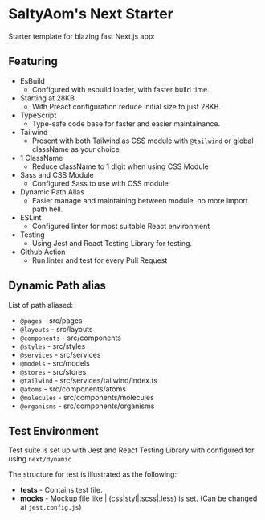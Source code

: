 # SaltyAom's Next Starter
Starter template for blazing fast Next.js app:

## Featuring
- EsBuild
    - Configured with esbuild loader, with faster build time.
- Starting at 28KB 
    - With Preact configuration reduce initial size to just 28KB.
- TypeScript
    - Type-safe code base for faster and easier maintainance.
- Tailwind
    - Present with both Tailwind as CSS module with `@tailwind` or global className as your choice
- 1 ClassName
    - Reduce className to 1 digit when using CSS Module
- Sass and CSS Module
    - Configured Sass to use with CSS module
- Dynamic Path Alias
    - Easier manage and maintaining between module, no more import path hell.
- ESLint
    - Configured linter for most suitable React environment
- Testing
    - Using Jest and React Testing Library for testing.
- Github Action
    - Run linter and test for every Pull Request 

## Dynamic Path alias
List of path aliased:
- `@pages` - src/pages
- `@layouts` - src/layouts
- `@components` - src/components
- `@styles` - src/styles
- `@services` - src/services
- `@models` - src/models
- `@stores` - src/stores
- `@tailwind` - src/services/tailwind/index.ts
- `@atoms` - src/components/atoms
- `@molecules` - src/components/molecules
- `@organisms` - src/components/organisms

## Test Environment
Test suite is set up with Jest and React Testing Library with configured for using `next/dynamic`

The structure for test is illustrated as the following:
* __tests__ - Contains test file.
* __mocks__ - Mockup file like | (css|styl|.scss|.less) is set. (Can be changed at `jest.config.js`)
